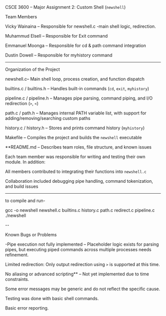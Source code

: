 CSCE 3600 – Major Assignment 2: Custom Shell (`newshell`)

 Team Members

Vicky Wainaina – Responsible for newshell.c -main shell logic, redirection.

Muhammud Elsell – Responsible for Exit command

Emmanuel Moonga – Responsible for cd & path command integration

Dustin Dowell – Responsible for myhistory command

---

Organization of the Project

newshell.c– Main shell loop, process creation, and function dispatch

builtins.c / builtins.h – Handles built-in commands (`cd`, `exit`, `myhistory`)

pipeline.c / pipeline.h – Manages pipe parsing, command piping, and I/O redirection (`>`, `<`)

path.c / path.h –  Manages internal PATH variable list, with support for adding/removing/searching custom paths

history.c / history.h – Stores and prints command history (`myhistory`)

Makefile – Compiles the project and builds the `newshell` executable

**README.md – Describes team roles, file structure, and known issues

Each team member was responsible for writing and testing their own module. In addition:

All members contributed to integrating their functions into `newshell.c`

Collaboration included debugging pipe handling, command tokenization, and build issues

---

to compile and run-

gcc -o newshell newshell.c builtins.c history.c path.c redirect.c pipeline.c
./newshell

--

Known Bugs or Problems

-Pipe execution not fully implemented – Placeholder logic exists for parsing pipes, but executing piped commands across multiple processes needs refinement.

Limited redirection: Only output redirection using `>` is supported at this time.

No aliasing or advanced scripting** – Not yet implemented due to time constraints.

Some error messages may be generic and do not reflect the specific cause.

Testing was done with basic shell commands.

Basic error reporting.
